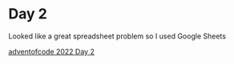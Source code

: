 # Day 2

Looked like a great spreadsheet problem so I used Google Sheets

[adventofcode 2022 Day 2](https://docs.google.com/spreadsheets/d/19DvW05dGfPeZNjwG58B_lyuS_KeoKKfJJMH1SxlxgJM/edit?usp=sharing)